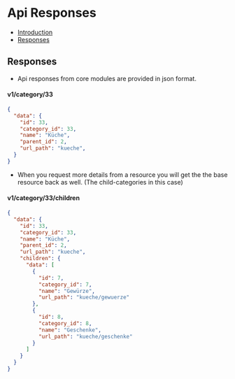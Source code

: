 # Api Responses

- [Introduction](#introduction)
- [Responses](#responses)

<a name="responses"></a>
## Responses
- Api responses from core modules are provided in json format. 

#### v1/category/33
``` json
{
  "data": {
    "id": 33,
    "category_id": 33,
    "name": "Küche",
    "parent_id": 2,
    "url_path": "kueche",
  }
}
```

- When you request more details from a resource you will get the the base resource back
as well. (The child-categories in this case)
#### v1/category/33/children
``` json
{
  "data": {
    "id": 33,
    "category_id": 33,
    "name": "Küche",
    "parent_id": 2,
    "url_path": "kueche",
    "children": {
      "data": [
        {
          "id": 7,
          "category_id": 7,
          "name": "Gewürze",
          "url_path": "kueche/gewuerze"
        },
        {
          "id": 8,
          "category_id": 8,
          "name": "Geschenke",
          "url_path": "kueche/geschenke"
        }
      ]
    }
  }
}
```